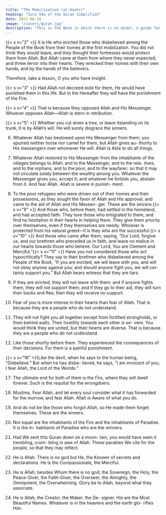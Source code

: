 ```yaml
---
title: "The Mobilization (al-Hashr)"
heading: "Sura 59a of the Quran Simplified"
date: 2021-06-20
image: "/covers/quran.jpg"
description: "This is the Book in which there is no doubt, a guide for the righteous."
---
```



<!-- {{< s v="1" >}}  Glorifying Allah is all that exists in the heavens and the earth. -->


{{< s v="2" >}}  It is He who evicted those who disbelieved among the People of the Book from their homes at the first mobilization. You did not think they would leave, and they thought their fortresses would protect them from Allah. But Allah came at them from where they never expected, and threw terror into their hearts. They wrecked their homes with their own hands, and by the hands of the believers.

Therefore, take a lesson, O you who have insight.

{{< s v="3" >}}  Had Allah not decreed exile for them, He would have punished them in this life. But in
the Hereafter they will have the punishment of the Fire.

{{< s v="4" >}}  That is because they opposed Allah and His Messenger. Whoever opposes Allah—Allah
is stern in retribution.

{{< s v="5" >}}  Whether you cut down a tree, or leave itstanding on its trunk, it is by Allah’s will. He
will surely disgrace the sinners.

6. Whatever Allah has bestowed upon His
Messenger from them; you spurred neither
horse nor camel for them, but Allah gives au-
thority to His messengers over whomever He
will. Allah is Able to do all things.

7. Whatever Allah restored to His Messenger
from the inhabitants of the villages belongs to
Allah, and to the Messenger, and to the rela-
tives, and to the orphans, and to the poor, and
to the wayfarer; so that it may not circulate
solely between the wealthy among you.
Whatever the Messenger gives you, accept it;
and whatever he forbids you, abstain from it.
And fear Allah. Allah is severe in punish-
ment.
8. To the poor refugees who were driven out
of their homes and their possessions, as they
sought the favor of Allah and His approval,
and came to the aid of Allah and His Messen-
ger. These are the sincere.{{< s v="9" >}}  And those who, before them, had settled in
the homeland, and had accepted faith. They
love those who emigrated to them, and find
no hesitation in their hearts in helping them.
They give them priority over themselves,
even if they themselves are needy. Whoever
is protected from his natural greed—it is they
who are the successful.{{< s v="10" >}}  And those who came after them, saying,
“Our Lord, forgive us, and our brethren who
preceded us in faith, and leave no malice in
our hearts towards those who believe. Our
Lord, You are Clement and Merciful.”{{< s v="11" >}}  Have you not considered those who act
hypocritically? They say to their brethren
who disbelieved among the People of the
Book, “If you are evicted, we will leave with
you, and will not obey anyone against you;
and should anyone fight you, we will cer-
tainly support you.” But Allah bears witness
that they are liars.
12. If they are evicted, they will not leave with
them; and if anyone fights them, they will not
support them; and if they go to their aid, they
will turn their backs and flee; then they will
receive no support.
13. Fear of you is more intense in their hearts
than fear of Allah. That is because they are a
people who do not understand.
14. They will not fight you all together except
from fortified strongholds, or from behind
walls. Their hostility towards each other is se-
vere. You would think they are united, but their hearts are diverse. That is because they
are a people who do not understand.

15. Like those shortly before them. They experienced the consequences of their decisions.
For them is a painful punishment.

{{< s v="16" >}}Like the devil, when he says to the human being, “Disbelieve.” But when he has disbe-
lieved, he says, “I am innocent of you; I fear
Allah, the Lord of the Worlds.”

17. The ultimate end for both of them is the Fire, where they will dwell forever. Such is the
requital for the wrongdoers.

18. Muslims,  Fear Allah, and let every soul consider what it has forwarded for
the morrow, and fear Allah. Allah is Aware of what you do.
19. And do not be like those who forgot Allah,
so He made them forget themselves. These
are the sinners.
20. Not equal are the inhabitants of the Fire
and the inhabitants of Paradise. It is the in-
habitants of Paradise who are the winners.
21. Had We sent this Quran down on a moun-
tain, you would have seen it trembling, crum-
bling in awe of Allah. These parables We cite
for the people, so that they may reflect.
22. He is Allah. There is no god but He, the
Knower of secrets and declarations. He is the
Compassionate, the Merciful.
23. He is Allah; besides Whom there is no god;
the Sovereign, the Holy, the Peace-Giver, the
Faith-Giver, the Overseer, the Almighty, the
Omnipotent, the Overwhelming. Glory be to
Allah, beyond what they associate.
24. He is Allah; the Creator, the Maker, the De-
signer. His are the Most Beautiful Names.
Whatever is in the heavens and the earth glo-
rifies Him. 


